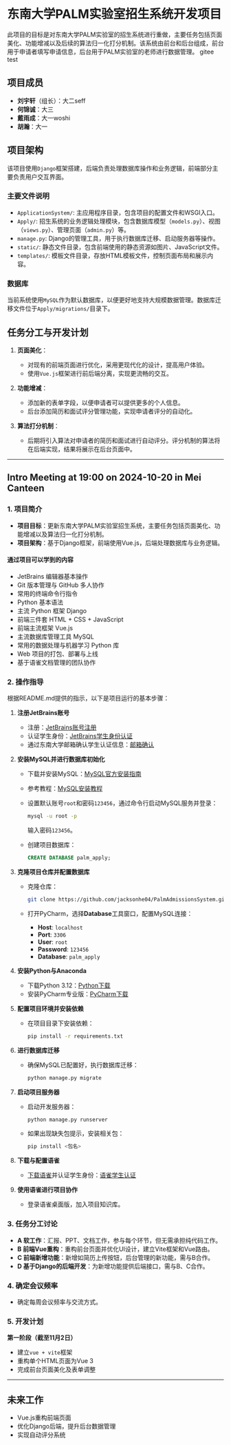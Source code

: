 # 东南大学PALM实验室招生系统开发项目

此项目的目标是对东南大学PALM实验室的招生系统进行重做，主要任务包括页面美化、功能增减以及后续的算法归一化打分机制。该系统由前台和后台组成，前台用于申请者填写申请信息，后台用于PALM实验室的老师进行数据管理。
gitee test

## 项目成员

- **刘宇轩**（组长）：大二seff
- **何锦诚**：大三
- **戴雨成**：大一woshi
- **胡瀚**：大一

## 项目架构

该项目使用`Django`框架搭建，后端负责处理数据库操作和业务逻辑，前端部分主要负责用户交互界面。

### 主要文件说明

- `ApplicationSystem/`: 主应用程序目录，包含项目的配置文件和WSGI入口。
- `Apply/`: 招生系统的业务逻辑处理模块，包含数据库模型（`models.py`）、视图（`views.py`）、管理页面（`admin.py`）等。
- `manage.py`: Django的管理工具，用于执行数据库迁移、启动服务器等操作。
- `static/`: 静态文件目录，包含前端使用的静态资源如图片、JavaScript文件。
- `templates/`: 模板文件目录，存放HTML模板文件，控制页面布局和展示内容。

### 数据库

当前系统使用`MySQL`作为默认数据库，以便更好地支持大规模数据管理。数据库迁移文件位于`Apply/migrations/`目录下。

## 任务分工与开发计划

1. **页面美化**：
   - 对现有的前端页面进行优化，采用更现代化的设计，提高用户体验。
   - 使用`Vue.js`框架进行前后端分离，实现更流畅的交互。

2. **功能增减**：
   - 添加新的表单字段，以便申请者可以提供更多的个人信息。
   - 后台添加简历和面试评分管理功能，实现申请者评分的自动化。

3. **算法打分机制**：
   - 后期将引入算法对申请者的简历和面试进行自动评分。评分机制的算法将在后端实现，结果将展示在后台页面中。

---

## Intro Meeting at 19:00 on 2024-10-20 in Mei Canteen

### 1. 项目简介
- **项目目标**：更新东南大学PALM实验室招生系统，主要任务包括页面美化、功能增减以及算法归一化打分机制。
- **项目架构**：基于Django框架，前端使用Vue.js，后端处理数据库与业务逻辑。

#### 通过项目可以学到的内容
- JetBrains 编辑器基本操作
- Git 版本管理与 GitHub 多人协作
- 常用的终端命令行指令
- Python 基本语法
- 主流 Python 框架 Django
- 前端三件套 HTML + CSS + JavaScript
- 前端主流框架 Vue.js
- 主流数据库管理工具 MySQL
- 常用的数据处理与机器学习 Python 库
- Web 项目的打包、部署与上线
- 基于语雀文档管理的团队协作

### 2. 操作指导

根据README.md提供的指示，以下是项目运行的基本步骤：

1. **注册JetBrains账号**
   - 注册：[JetBrains账号注册](https://account.jetbrains.com/)
   - 认证学生身份：[JetBrains学生身份认证](https://www.jetbrains.com/community/education/#students/)
   - 通过东南大学邮箱确认学生认证信息：[邮箱确认](https://mail.seu.edu.cn/)

2. **安装MySQL并进行数据库初始化**
   - 下载并安装MySQL：[MySQL官方安装指南](https://downloads.mysql.com/archives/installer/)
   - 参考教程：[MySQL安装教程](https://blog.csdn.net/m0_71422677/article/details/136007088)
   - 设置默认账号`root`和密码`123456`，通过命令行启动MySQL服务并登录：
     ```bash
     mysql -u root -p
     ```
     输入密码`123456`。

   - 创建项目数据库：
     ```sql
     CREATE DATABASE palm_apply;
     ```

3. **克隆项目仓库并配置数据库**
   - 克隆仓库：
     ```bash
     git clone https://github.com/jacksonhe04/PalmAdmissionsSystem.git
     ```

   - 打开PyCharm，选择**Database**工具窗口，配置MySQL连接：
      - **Host**: `localhost`
      - **Port**: `3306`
      - **User**: `root`
      - **Password**: `123456`
      - **Database**: `palm_apply`

4. **安装Python与Anaconda**
   - 下载Python 3.12：[Python下载](https://www.anaconda.com/download/success)
   - 安装PyCharm专业版：[PyCharm下载](https://www.jetbrains.com/pycharm/download/)

5. **配置项目环境并安装依赖**
   - 在项目目录下安装依赖：
     ```bash
     pip install -r requirements.txt
     ```

6. **进行数据库迁移**
   - 确保MySQL已配置好，执行数据库迁移：
     ```bash
     python manage.py migrate
     ```

7. **启动项目服务器**
   - 启动开发服务器：
     ```bash
     python manage.py runserver
     ```

   - 如果出现缺失包提示，安装相关包：
     ```bash
     pip install <包名>
     ```

8. **下载与配置语雀**
   - [下载语雀](https://www.yuque.com/download)并认证学生身份：[语雀学生认证](https://www.yuque.com/about/welfare)

9. **使用语雀进行项目协作**
   - 登录语雀桌面版，加入项目知识库。

### 3. 任务分工讨论
- **A 软工作**：汇报、PPT、文档工作，参与每个环节，但无需承担纯代码工作。
- **B 前端Vue重构**：重构前台页面并优化UI设计，建立Vite框架和Vue路由。
- **C 前端新增功能**：新增如简历上传按钮，后台管理的新功能，需与B合作。
- **D 基于Django的后端开发**：为新增功能提供后端接口，需与B、C合作。

### 4. 确定会议频率
- 确定每周会议频率与交流方式。

### 5. 开发计划

**第一阶段（截至11月2日）**
- 建立`vue + vite`框架
- 重构单个HTML页面为Vue 3
- 完成前台页面美化及表单调整

---

## 未来工作

- Vue.js重构前端页面
- 优化Django后端，提升后台数据管理
- 实现自动评分系统